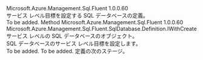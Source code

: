 <Type Name="IWithServiceObjective" FullName="Microsoft.Azure.Management.Sql.Fluent.SqlDatabase.Definition.IWithServiceObjective">
  <TypeSignature Language="C#" Value="public interface IWithServiceObjective" />
  <TypeSignature Language="ILAsm" Value=".class public interface auto ansi abstract IWithServiceObjective" />
  <TypeSignature Language="DocId" Value="T:Microsoft.Azure.Management.Sql.Fluent.SqlDatabase.Definition.IWithServiceObjective" />
  <TypeSignature Language="VB.NET" Value="Public Interface IWithServiceObjective" />
  <TypeSignature Language="F#" Value="type IWithServiceObjective = interface" />
  <AssemblyInfo>
    <AssemblyName>Microsoft.Azure.Management.Sql.Fluent</AssemblyName>
    <AssemblyVersion>1.0.0.60</AssemblyVersion>
  </AssemblyInfo>
  <Interfaces />
  <Docs>
    <summary>
            サービス レベル目標を設定する SQL データベースの定義。
            </summary>
    <remarks>To be added.</remarks>
  </Docs>
  <Members>
    <Member MemberName="WithServiceObjective">
      <MemberSignature Language="C#" Value="public Microsoft.Azure.Management.Sql.Fluent.SqlDatabase.Definition.IWithCreate WithServiceObjective (string serviceLevelObjective);" />
      <MemberSignature Language="ILAsm" Value=".method public hidebysig newslot virtual instance class Microsoft.Azure.Management.Sql.Fluent.SqlDatabase.Definition.IWithCreate WithServiceObjective(string serviceLevelObjective) cil managed" />
      <MemberSignature Language="DocId" Value="M:Microsoft.Azure.Management.Sql.Fluent.SqlDatabase.Definition.IWithServiceObjective.WithServiceObjective(System.String)" />
      <MemberSignature Language="VB.NET" Value="Public Function WithServiceObjective (serviceLevelObjective As String) As IWithCreate" />
      <MemberSignature Language="F#" Value="abstract member WithServiceObjective : string -&gt; Microsoft.Azure.Management.Sql.Fluent.SqlDatabase.Definition.IWithCreate" Usage="iWithServiceObjective.WithServiceObjective serviceLevelObjective" />
      <MemberType>Method</MemberType>
      <AssemblyInfo>
        <AssemblyName>Microsoft.Azure.Management.Sql.Fluent</AssemblyName>
        <AssemblyVersion>1.0.0.60</AssemblyVersion>
      </AssemblyInfo>
      <ReturnValue>
        <ReturnType>Microsoft.Azure.Management.Sql.Fluent.SqlDatabase.Definition.IWithCreate</ReturnType>
      </ReturnValue>
      <Parameters>
        <Parameter Name="serviceLevelObjective" Type="System.String" />
      </Parameters>
      <Docs>
        <param name="serviceLevelObjective">サービス レベルの SQL データベースのオブジェクト。</param>
        <summary>
            SQL データベースのサービス レベル目標を設定します。
            </summary>
        <returns>To be added.</returns>
        <remarks>To be added.</remarks>
        <return>定義の次のステージ。</return>
      </Docs>
    </Member>
  </Members>
</Type>
